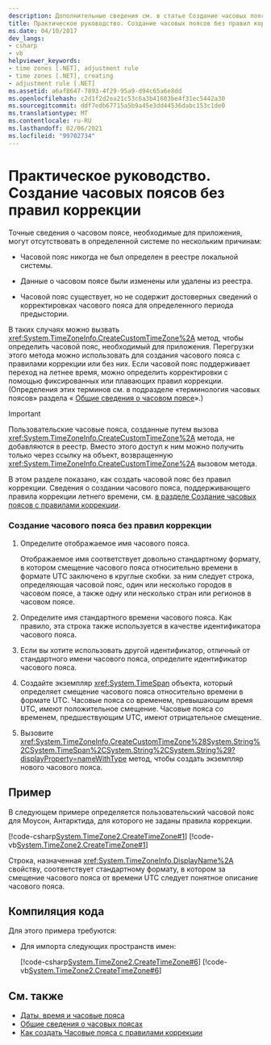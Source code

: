 ```yaml
---
description: Дополнительные сведения см. в статье Создание часовых поясов без правил коррекции.
title: Практическое руководство. Создание часовых поясов без правил коррекции
ms.date: 04/10/2017
dev_langs:
- csharp
- vb
helpviewer_keywords:
- time zones [.NET], adjustment rule
- time zones [.NET], creating
- adjustment rule [.NET]
ms.assetid: a6af8647-7893-4f29-95a9-d94c65a6e8dd
ms.openlocfilehash: c2d1f2d2ea21c53c6a3b41603be4f31ec5442a30
ms.sourcegitcommit: ddf7edb67715a5b9a45e3dd44536dabc153c1de0
ms.translationtype: MT
ms.contentlocale: ru-RU
ms.lasthandoff: 02/06/2021
ms.locfileid: "99702734"
---
```

# <a name="how-to-create-time-zones-without-adjustment-rules"></a>Практическое руководство. Создание часовых поясов без правил коррекции

Точные сведения о часовом поясе, необходимые для приложения, могут отсутствовать в определенной системе по нескольким причинам:

- Часовой пояс никогда не был определен в реестре локальной системы.

- Данные о часовом поясе были изменены или удалены из реестра.

- Часовой пояс существует, но не содержит достоверных сведений о корректировках часового пояса для определенного периода предыстории.

В таких случаях можно вызвать <xref:System.TimeZoneInfo.CreateCustomTimeZone%2A> метод, чтобы определить часовой пояс, необходимый для приложения. Перегрузки этого метода можно использовать для создания часового пояса с правилами коррекции или без них. Если часовой пояс поддерживает переход на летнее время, можно определить корректировки с помощью фиксированных или плавающих правил коррекции. (Определения этих терминов см. в подразделе «терминология часовых поясов» раздела « [Общие сведения о часовом поясе](time-zone-overview.md)».)

> [!IMPORTANT]
> Пользовательские часовые пояса, созданные путем вызова <xref:System.TimeZoneInfo.CreateCustomTimeZone%2A> метода, не добавляются в реестр. Вместо этого доступ к ним можно получить только через ссылку на объект, возвращенную <xref:System.TimeZoneInfo.CreateCustomTimeZone%2A> вызовом метода.

В этом разделе показано, как создать часовой пояс без правил коррекции. Сведения о создании часового пояса, поддерживающего правила коррекции летнего времени, см. [в разделе Создание часовых поясов с правилами коррекции](create-time-zones-with-adjustment-rules.md).

### <a name="to-create-a-time-zone-without-adjustment-rules"></a>Создание часового пояса без правил коррекции

1. Определите отображаемое имя часового пояса.

   Отображаемое имя соответствует довольно стандартному формату, в котором смещение часового пояса относительно времени в формате UTC заключено в круглые скобки. за ним следует строка, определяющая часовой пояс, один или несколько городов в часовом поясе, а также одну или несколько стран или регионов в часовом поясе.

2. Определите имя стандартного времени часового пояса. Как правило, эта строка также используется в качестве идентификатора часового пояса.

3. Если вы хотите использовать другой идентификатор, отличный от стандартного имени часового пояса, определите идентификатор часового пояса.

4. Создайте экземпляр <xref:System.TimeSpan> объекта, который определяет смещение часового пояса относительно времени в формате UTC. Часовые пояса со временем, превышающим время UTC, имеют положительное смещение. Часовые пояса со временем, предшествующим UTC, имеют отрицательное смещение.

5. Вызовите <xref:System.TimeZoneInfo.CreateCustomTimeZone%28System.String%2CSystem.TimeSpan%2CSystem.String%2CSystem.String%29?displayProperty=nameWithType> метод, чтобы создать экземпляр нового часового пояса.

## <a name="example"></a>Пример

В следующем примере определяется пользовательский часовой пояс для Моусон, Антарктида, для которого не заданы правила коррекции.

[!code-csharp[System.TimeZone2.CreateTimeZone#1](../../../samples/snippets/csharp/VS_Snippets_CLR_System/system.TimeZone2.CreateTimeZone/cs/System.TimeZone2.CreateTimeZone.cs#1)]
[!code-vb[System.TimeZone2.CreateTimeZone#1](../../../samples/snippets/visualbasic/VS_Snippets_CLR_System/system.TimeZone2.CreateTimeZone/vb/System.TimeZone2.CreateTimeZone.vb#1)]

Строка, назначенная <xref:System.TimeZoneInfo.DisplayName%2A> свойству, соответствует стандартному формату, в котором за смещение часового пояса от времени UTC следует понятное описание часового пояса.

## <a name="compiling-the-code"></a>Компиляция кода

Для этого примера требуются:

- Для импорта следующих пространств имен:

  [!code-csharp[System.TimeZone2.CreateTimeZone#6](../../../samples/snippets/csharp/VS_Snippets_CLR_System/system.TimeZone2.CreateTimeZone/cs/System.TimeZone2.CreateTimeZone.cs#6)]
  [!code-vb[System.TimeZone2.CreateTimeZone#6](../../../samples/snippets/visualbasic/VS_Snippets_CLR_System/system.TimeZone2.CreateTimeZone/vb/System.TimeZone2.CreateTimeZone.vb#6)]

## <a name="see-also"></a>См. также

- [Даты, время и часовые пояса](index.md)
- [Общие сведения о часовых поясах](time-zone-overview.md)
- [Как создать Часовые пояса с правилами коррекции](create-time-zones-with-adjustment-rules.md)
